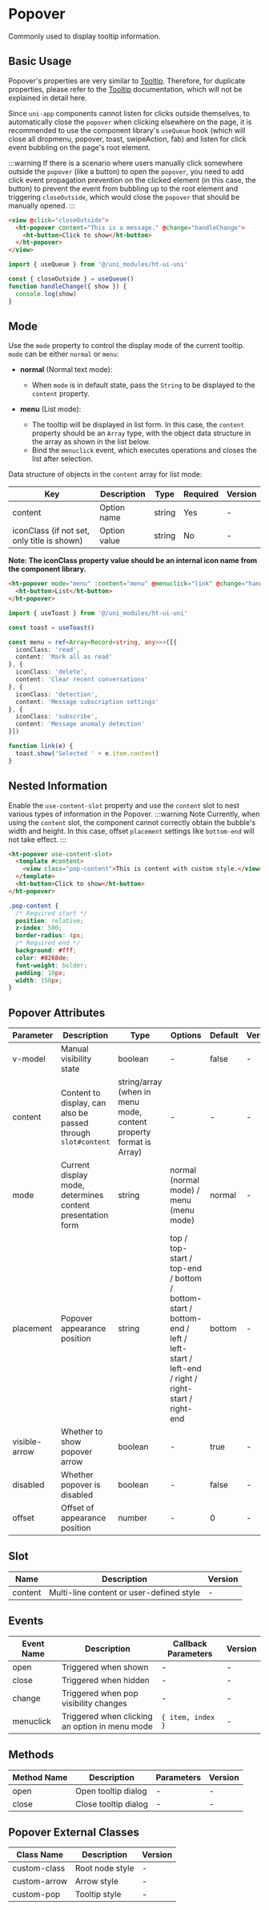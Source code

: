 # Popover

Commonly used to display tooltip information.

## Basic Usage

Popover's properties are very similar to [Tooltip](/component/tooltip.html). Therefore, for duplicate properties, please refer to the [Tooltip](/component/tooltip.html) documentation, which will not be explained in detail here.

Since `uni-app` components cannot listen for clicks outside themselves, to automatically close the `popover` when clicking elsewhere on the page, it is recommended to use the component library's `useQueue` hook (which will close all dropmenu, popover, toast, swipeAction, fab) and listen for click event bubbling on the page's root element.

:::warning
If there is a scenario where users manually click somewhere outside the `popover` (like a button) to open the `popover`, you need to add click event propagation prevention on the clicked element (in this case, the button) to prevent the event from bubbling up to the root element and triggering `closeOutside`, which would close the `popover` that should be manually opened.
:::

```html
<view @click="closeOutside">
  <ht-popover content="This is a message." @change="handleChange">
    <ht-button>Click to show</ht-button>
  </ht-popover>
</view>
```

```typescript
import { useQueue } from '@/uni_modules/ht-ui-uni'

const { closeOutside } = useQueue()
function handleChange({ show }) {
  console.log(show)
}
```

## Mode

Use the `mode` property to control the display mode of the current tooltip. `mode` can be either `normal` or `menu`:

- **normal** (Normal text mode):

  - When `mode` is in default state, pass the `String` to be displayed to the `content` property.

- **menu** (List mode):
  - The tooltip will be displayed in list form. In this case, the `content` property should be an `Array` type, with the object data structure in the array as shown in the list below.
  - Bind the `menuclick` event, which executes operations and closes the list after selection.

Data structure of objects in the `content` array for list mode:

| Key | Description | Type | Required | Version |
|-----|-------------|------|----------|----------|
| content | Option name | string | Yes | - |
| iconClass (if not set, only title is shown) | Option value | string | No | - |

**Note: The iconClass property value should be an internal icon name from the component library.**

```html
<ht-popover mode="menu" :content="menu" @menuclick="link" @change="handleChange">
  <ht-button>List</ht-button>
</ht-popover>
```

```typescript
import { useToast } from '@/uni_modules/ht-ui-uni'

const toast = useToast()

const menu = ref<Array<Record<string, any>>>([{
  iconClass: 'read',
  content: 'Mark all as read'
}, {
  iconClass: 'delete',
  content: 'Clear recent conversations'
}, {
  iconClass: 'detection',
  content: 'Message subscription settings'
}, {
  iconClass: 'subscribe',
  content: 'Message anomaly detection'
}])

function link(e) {
  toast.show('Selected ' + e.item.content)
}
```

## Nested Information

Enable the `use-content-slot` property and use the `content` slot to nest various types of information in the Popover.
:::warning Note
Currently, when using the `content` slot, the component cannot correctly obtain the bubble's width and height. In this case, offset `placement` settings like `bottom-end` will not take effect.
:::

```html
<ht-popover use-content-slot>
  <template #content>
    <view class="pop-content">This is content with custom style.</view>
  </template>
  <ht-button>Click to show</ht-button>
</ht-popover>
```

```scss
.pop-content {
  /* Required start */
  position: relative;
  z-index: 500;
  border-radius: 4px;
  /* Required end */
  background: #fff;
  color: #8268de;
  font-weight: bolder;
  padding: 10px;
  width: 150px;
}
```

## Popover Attributes

| Parameter | Description | Type | Options | Default | Version |
|-----------|-------------|------|----------|---------|----------|
| v-model | Manual visibility state | boolean | - | false | - |
| content | Content to display, can also be passed through `slot#content` | string/array (when in menu mode, content property format is Array) | - | - | - |
| mode | Current display mode, determines content presentation form | string | normal (normal mode) / menu (menu mode) | normal | - |
| placement | Popover appearance position | string | top / top-start / top-end / bottom / bottom-start / bottom-end / left / left-start / left-end / right / right-start / right-end | bottom | - |
| visible-arrow | Whether to show popover arrow | boolean | - | true | - |
| disabled | Whether popover is disabled | boolean | - | false | - |
| offset | Offset of appearance position | number | - | 0 | - |

## Slot

| Name | Description | Version |
|------|-------------|----------|
| content | Multi-line content or user-defined style | - |

## Events

| Event Name | Description | Callback Parameters | Version |
|------------|-------------|-------------------|----------|
| open | Triggered when shown | - | - |
| close | Triggered when hidden | - | - |
| change | Triggered when pop visibility changes | - | - |
| menuclick | Triggered when clicking an option in menu mode | `{ item, index }` | - |

## Methods

| Method Name | Description | Parameters | Version |
|-------------|-------------|------------|----------|
| open | Open tooltip dialog | - | - |
| close | Close tooltip dialog | - | - |

## Popover External Classes

| Class Name | Description | Version |
|------------|-------------|----------|
| custom-class | Root node style | - |
| custom-arrow | Arrow style | - |
| custom-pop | Tooltip style | - |

